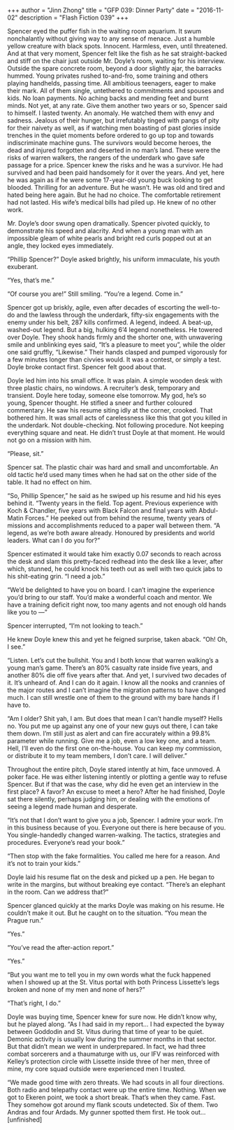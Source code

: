+++
author = "Jinn Zhong"
title = "GFP 039: Dinner Party"
date = "2016-11-02"
description = "Flash Fiction 039"
+++

Spencer eyed the puffer fish in the waiting room aquarium. It swum nonchalantly without giving way to any sense of menace. Just a humble yellow creature with black spots. Innocent. Harmless, even, until threatened. And at that very moment, Spencer felt like the fish as he sat straight-backed and stiff on the chair just outside Mr. Doyle’s room, waiting for his interview. Outside the spare concrete room, beyond a door slightly ajar, the barracks hummed. Young privates rushed to-and-fro, some training and others playing handhelds, passing time. All ambitious teenagers, eager to make their mark. All of them single, untethered to commitments and spouses and kids. No loan payments. No aching backs and mending feet and burnt minds. Not yet, at any rate. Give them another two years or so, Spencer said to himself. I lasted twenty. An anomaly. He watched them with envy and sadness. Jealous of their hunger, but irrefutably tinged with pangs of pity for their naivety as well, as if watching men boasting of past glories inside trenches in the quiet moments before ordered to go up top and towards indiscriminate machine guns. The survivors would become heroes, the dead and injured forgotten and deserted in no man’s land. These were the risks of warren walkers, the rangers of the underdark who gave safe passage for a price. Spencer knew the risks and he was a survivor. He had survived and had been paid handsomely for it over the years. And yet, here he was again as if he were some 17-year-old young buck looking to get blooded. Thrilling for an adventure. But he wasn’t. He was old and tired and hated being here again. But he had no choice. The comfortable retirement had not lasted. His wife’s medical bills had piled up. He knew of no other work.

Mr. Doyle’s door swung open dramatically. Spencer pivoted quickly, to demonstrate his speed and alacrity. And when a young man with an impossible gleam of white pearls and bright red curls popped out at an angle, they locked eyes immediately. 

“Phillip Spencer?” Doyle asked brightly, his uniform immaculate, his youth exuberant.

“Yes, that’s me.”

“Of course you are!” Still smiling. “You’re a legend. Come in.”

Spencer got up briskly, agile, even after decades of escorting the well-to-do and the lawless through the underdark, fifty-six engagements with the enemy under his belt, 287 kills confirmed. A legend, indeed. A beat-up, washed-out legend. But a big, hulking 6’4 legend nonetheless. He towered over Doyle. They shook hands firmly and the shorter one, with unwavering smile and unblinking eyes said, “It’s a pleasure to meet you”, while the older one said gruffly, “Likewise.” Their hands clasped and pumped vigorously for a few minutes longer than civvies would. It was a contest, or simply a test. Doyle broke contact first. Spencer felt good about that.

Doyle led him into his small office. It was plain. A simple wooden desk with three plastic chairs, no windows. A recruiter’s desk, temporary and transient. Doyle here today, someone else tomorrow. My god, he’s so young, Spencer thought. He stifled a sneer and further coloured commentary. He saw his resume siting idly at the corner, crooked. That bothered him. It was small acts of carelessness like this that got you killed in the underdark. Not double-checking. Not following procedure. Not keeping everything square and neat. He didn’t trust Doyle at that moment. He would not go on a mission with him.

“Please, sit.”

Spencer sat. The plastic chair was hard and small and uncomfortable. An old tactic he’d used many times when he had sat on the other side of the table. It had no effect on him.

“So, Phillip Spencer,” he said as he swiped up his resume and hid his eyes behind it. “Twenty years in the field. Top agent. Previous experience with Koch & Chandler, five years with Black Falcon and final years with Abdul-Matin Forces.” He peeked out from behind the resume, twenty years of missions and accomplishments reduced to a paper wall between them. “A legend, as we’re both aware already. Honoured by presidents and world leaders. What can I do you for?”

Spencer estimated it would take him exactly 0.07 seconds to reach across the desk and slam this pretty-faced redhead into the desk like a lever, after which, stunned, he could knock his teeth out as well with two quick jabs to his shit-eating grin. “I need a job.”

“We’d be delighted to have you on board. I can’t imagine the experience you’d bring to our staff. You’d make a wonderful coach and mentor. We have a training deficit right now, too many agents and not enough old hands like you to —”

Spencer interrupted, “I’m not looking to teach.” 

He knew Doyle knew this and yet he feigned surprise, taken aback. “Oh! Oh, I see.”

“Listen. Let’s cut the bullshit. You and I both know that warren walking’s a young man’s game. There’s an 80% casualty rate inside five years, and another 80% die off five years after that. And yet, I survived two decades of it. It’s unheard of. And I can do it again. I know all the nooks and crannies of the major routes and I can’t imagine the migration patterns to have changed much. I can still wrestle one of them to the ground with my bare hands if I have to.

“Am I older? Shit yah, I am. But does that mean I can’t handle myself? Hells no. You put me up against any one of your new guys out there, I can take them down. I’m still just as alert and can fire accurately within a 99.8% parameter while running. Give me a job, even a low key one, and a team. Hell, I’ll even do the first one on-the-house. You can keep my commission, or distribute it to my team members, I don’t care. I will deliver.”

Throughout the entire pitch, Doyle stared intently at him, face unmoved. A poker face. He was either listening intently or plotting a gentle way to refuse Spencer. But if that was the case, why did he even get an interview in the first place? A favor? An excuse to meet a hero? After he had finished, Doyle sat there silently, perhaps judging him, or dealing with the emotions of seeing a legend made human and desperate.

“It’s not that I don’t want to give you a job, Spencer. I admire your work. I’m in this business because of you. Everyone out there is here because of you. You single-handedly changed warren-walking. The tactics, strategies and procedures. Everyone’s read your book.”

“Then stop with the fake formalities. You called me here for a reason. And it’s not to train your kids.”

Doyle laid his resume flat on the desk and picked up a pen. He began to write in the margins, but without breaking eye contact. “There’s an elephant in the room. Can we address that?”

Spencer glanced quickly at the marks Doyle was making on his resume. He couldn’t make it out. But he caught on to the situation. “You mean the Prague run.”

“Yes.”

“You’ve read the after-action report.”

“Yes.”

“But you want me to tell you in my own words what the fuck happened when I showed up at the St. Vitus portal with both Princess Lissette’s legs broken and none of my men and none of hers?”

“That’s right, I do.”

Doyle was buying time, Spencer knew for sure now.  He didn’t know why, but he played along. “As I had said in my report… I had expected the byway between Goddodin and St. Vitus during that time of year to be quiet. Demonic activity is usually low during the summer months in that sector. But that didn’t mean we went in underprepared. In fact, we had three combat sorcerers and a thaumaturge with us, our IFV was reinforced with Kelley’s protection circle with Lissette inside three of her men, three of mine, my core squad outside were experienced men I trusted.

“We made good time with zero threats. We had scouts in all four directions. Both radio and telepathy contact were up the entire time. Nothing. When we got to Ekeren point, we took a short break. That’s when they came. Fast. They somehow got around my flank scouts undetected. Six of them. Two Andras and four Ardads. My gunner spotted them first. He took out... [unfinished] 
